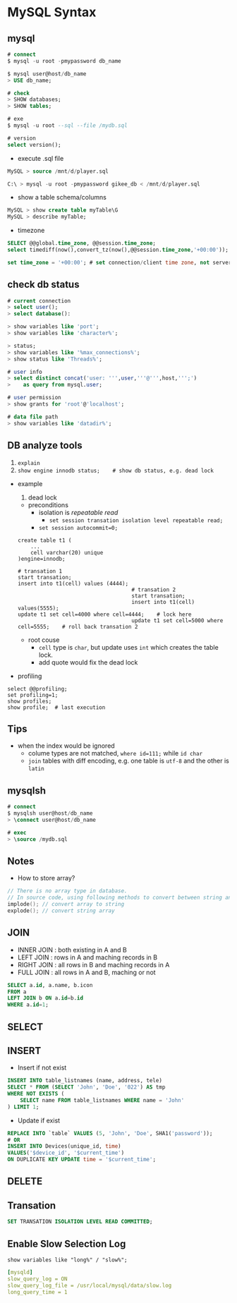 # MySQL Syntax 

## mysql

```SQL
# connect
$ mysql -u root -pmypassword db_name

$ mysql user@host/db_name
> USE db_name;

# check
> SHOW databases;
> SHOW tables;

# exe
$ mysql -u root --sql --file /mydb.sql

# version
select version();

```

* execute .sql file
```SQL
MySQL > source /mnt/d/player.sql

C:\ > mysql -u root -pmypassword gikee_db < /mnt/d/player.sql

```

* show a table schema/columns
```SQL
MySQL > show create table myTable\G
MySQL > describe myTable;
```


* timezone
```SQL
SELECT @@global.time_zone, @@session.time_zone;
select timediff(now(),convert_tz(now(),@@session.time_zone,'+00:00'));

set time_zone = '+00:00'; # set connection/client time zone, not server's
```

## check db status

```SQL
# current connection
> select user();
> select database():

> show variables like 'port';
> show variables like 'character%';

> status;
> show variables like '%max_connections%';
> show status like 'Threads%';

# user info
> select distinct concat('user: ''',user,'''@''',host,''';')
>    as query from mysql.user;

# user permission
> show grants for 'root'@'localhost';

# data file path
> show variables like 'datadir%';

```

## DB analyze tools

1. `explain`
2. `show engine innodb status;    # show db status, e.g. dead lock`

* example
  1. dead lock 
    * preconditions
      * isolation is *repeatable read*
        * `set session transation isolation level repeatable read;`
      * `set session autocommit=0;`

    ```
    create table t1 (
    	...
    	cell varchar(20) unique
   	)engine=innodb;

   	# transation 1
   	start transation;
   	insert into t1(cell) values (4444);
   										# transation 2
   										start transation;
   										insert into t1(cell) values(5555);
   	update t1 set cell=4000 where cell=4444;	# lock here
   										update t1 set cell=5000 where cell=5555; 	# roll back transation 2
    ```
    * root couse
      * `cell` type is `char`, but update uses `int` which creates the table lock.
      * add quote would fix the dead lock

* profiling
```
select @@profiling;
set profiling=1;
show profiles;
show profile;  # last execution

```

## Tips

* when the index would be ignored
  * colume types are not matched, `where id=111;` while `id char`
  * `join` tables with diff encoding, e.g. one table is `utf-8` and the other is `latin`


## mysqlsh

```SQL
# connect
$ mysqlsh user@host/db_name
> \connect user@host/db_name

# exec
> \source /mydb.sql

```

## Notes

* How to store array?
```cpp
// There is no array type in database.
// In source code, using following methods to convert between string and array
implode(); // convert array to string
explode(); // convert string array
```

## JOIN

* INNER JOIN : both existing in A and B
* LEFT JOIN  : rows in A and maching records in B
* RIGHT JOIN : all rows in B and maching records in A
* FULL JOIN  : all rows in A and B, maching or not

```SQL
SELECT a.id, a.name, b.icon 
FROM a 
LEFT JOIN b ON a.id=b.id 
WHERE a.id=1;
```

## SELECT

## INSERT

* Insert if not exist
```SQL
INSERT INTO table_listnames (name, address, tele)
SELECT * FROM (SELECT 'John', 'Doe', '022') AS tmp
WHERE NOT EXISTS (
    SELECT name FROM table_listnames WHERE name = 'John'
) LIMIT 1;
```

* Update if exist
```SQL
REPLACE INTO `table` VALUES (5, 'John', 'Doe', SHA1('password')); 
# OR
INSERT INTO Devices(unique_id, time) 
VALUES('$device_id', '$current_time') 
ON DUPLICATE KEY UPDATE time = '$current_time';
```

## DELETE

## Transation

```SQL
SET TRANSATION ISOLATION LEVEL READ COMMITTED;
```

## Enable Slow Selection Log
`show variables like "long%" / "slow%";`

```yml
[mysqld]
slow_query_log = ON
slow_query_log_file = /usr/local/mysql/data/slow.log
long_query_time = 1
```